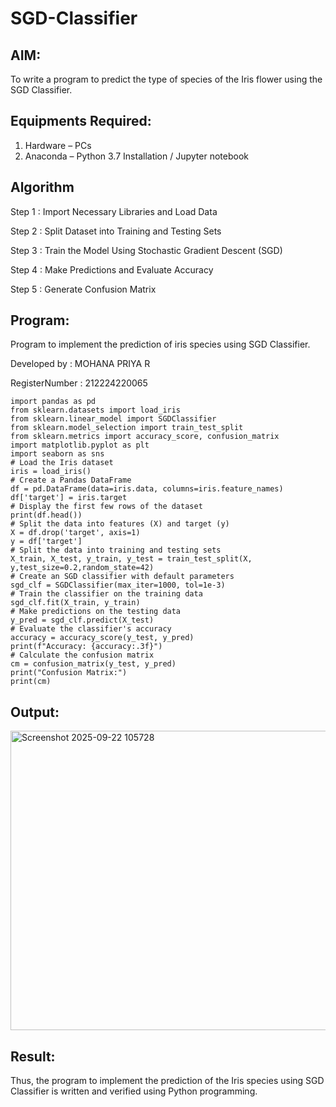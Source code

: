 # SGD-Classifier
## AIM:
To write a program to predict the type of species of the Iris flower using the SGD Classifier.

## Equipments Required:
1. Hardware – PCs
2. Anaconda – Python 3.7 Installation / Jupyter notebook

## Algorithm
Step 1 : Import Necessary Libraries and Load Data

Step 2 : Split Dataset into Training and Testing Sets

Step 3 : Train the Model Using Stochastic Gradient Descent (SGD)

Step 4 : Make Predictions and Evaluate Accuracy

Step 5 : Generate Confusion Matrix 

## Program:

Program to implement the prediction of iris species using SGD Classifier.


Developed by : MOHANA PRIYA R


RegisterNumber : 212224220065


```
import pandas as pd
from sklearn.datasets import load_iris
from sklearn.linear_model import SGDClassifier
from sklearn.model_selection import train_test_split
from sklearn.metrics import accuracy_score, confusion_matrix
import matplotlib.pyplot as plt
import seaborn as sns
# Load the Iris dataset
iris = load_iris()
# Create a Pandas DataFrame
df = pd.DataFrame(data=iris.data, columns=iris.feature_names)
df['target'] = iris.target
# Display the first few rows of the dataset
print(df.head())
# Split the data into features (X) and target (y)
X = df.drop('target', axis=1)
y = df['target']
# Split the data into training and testing sets
X_train, X_test, y_train, y_test = train_test_split(X, y,test_size=0.2,random_state=42)
# Create an SGD classifier with default parameters
sgd_clf = SGDClassifier(max_iter=1000, tol=1e-3)
# Train the classifier on the training data
sgd_clf.fit(X_train, y_train)
# Make predictions on the testing data
y_pred = sgd_clf.predict(X_test)
# Evaluate the classifier's accuracy
accuracy = accuracy_score(y_test, y_pred)
print(f"Accuracy: {accuracy:.3f}")
# Calculate the confusion matrix
cm = confusion_matrix(y_test, y_pred)
print("Confusion Matrix:")
print(cm)
```



## Output:

<img width="929" height="479" alt="Screenshot 2025-09-22 105728" src="https://github.com/user-attachments/assets/05977eea-1e24-4009-9428-56c4303baf94" />



## Result:
Thus, the program to implement the prediction of the Iris species using SGD Classifier is written and verified using Python programming.
